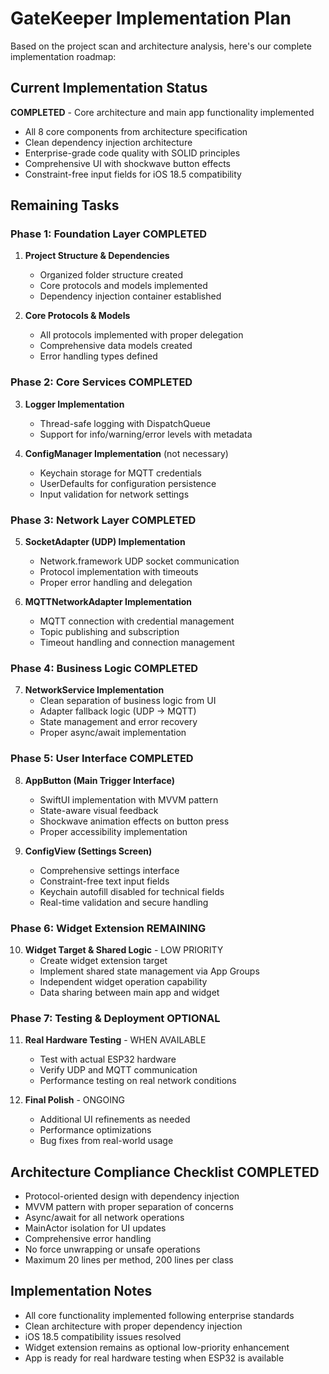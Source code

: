 # GateKeeper Implementation Plan

Based on the project scan and architecture analysis, here's our complete implementation roadmap:

## **Current Implementation Status**
**COMPLETED** - Core architecture and main app functionality implemented
- All 8 core components from architecture specification
- Clean dependency injection architecture
- Enterprise-grade code quality with SOLID principles
- Comprehensive UI with shockwave button effects
- Constraint-free input fields for iOS 18.5 compatibility

## **Remaining Tasks**

### **Phase 1: Foundation Layer** COMPLETED
1. **Project Structure & Dependencies**
   - Organized folder structure created
   - Core protocols and models implemented
   - Dependency injection container established

2. **Core Protocols & Models** 
   - All protocols implemented with proper delegation
   - Comprehensive data models created
   - Error handling types defined

### **Phase 2: Core Services** COMPLETED
3. **Logger Implementation**
   - Thread-safe logging with DispatchQueue
   - Support for info/warning/error levels with metadata

4. **ConfigManager Implementation** (not necessary)
   - Keychain storage for MQTT credentials
   - UserDefaults for configuration persistence
   - Input validation for network settings

### **Phase 3: Network Layer** COMPLETED
5. **SocketAdapter (UDP) Implementation** 
   - Network.framework UDP socket communication
   - Protocol implementation with timeouts
   - Proper error handling and delegation

6. **MQTTNetworkAdapter Implementation**
   - MQTT connection with credential management
   - Topic publishing and subscription
   - Timeout handling and connection management

### **Phase 4: Business Logic** COMPLETED
7. **NetworkService Implementation**
   - Clean separation of business logic from UI
   - Adapter fallback logic (UDP → MQTT)
   - State management and error recovery
   - Proper async/await implementation

### **Phase 5: User Interface** COMPLETED
8. **AppButton (Main Trigger Interface)**
   - SwiftUI implementation with MVVM pattern
   - State-aware visual feedback
   - Shockwave animation effects on button press
   - Proper accessibility implementation

9. **ConfigView (Settings Screen)**
   - Comprehensive settings interface
   - Constraint-free text input fields
   - Keychain autofill disabled for technical fields
   - Real-time validation and secure handling

### **Phase 6: Widget Extension** REMAINING
10. **Widget Target & Shared Logic** - LOW PRIORITY
    - Create widget extension target
    - Implement shared state management via App Groups
    - Independent widget operation capability
    - Data sharing between main app and widget

### **Phase 7: Testing & Deployment** OPTIONAL
11. **Real Hardware Testing** - WHEN AVAILABLE
    - Test with actual ESP32 hardware
    - Verify UDP and MQTT communication
    - Performance testing on real network conditions

12. **Final Polish** - ONGOING
    - Additional UI refinements as needed
    - Performance optimizations
    - Bug fixes from real-world usage

## **Architecture Compliance Checklist** COMPLETED
- Protocol-oriented design with dependency injection
- MVVM pattern with proper separation of concerns  
- Async/await for all network operations
- MainActor isolation for UI updates
- Comprehensive error handling
- No force unwrapping or unsafe operations
- Maximum 20 lines per method, 200 lines per class

## **Implementation Notes**
- All core functionality implemented following enterprise standards
- Clean architecture with proper dependency injection
- iOS 18.5 compatibility issues resolved
- Widget extension remains as optional low-priority enhancement
- App is ready for real hardware testing when ESP32 is available
